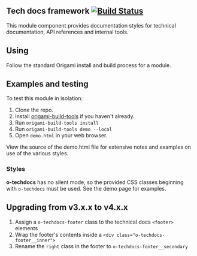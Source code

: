 ## Tech docs framework  [![Build Status](https://travis-ci.org/Financial-Times/o-techdocs.png?branch=master)](https://travis-ci.org/Financial-Times/o-techdocs)

This module component provides documentation styles for technical documentation, API references and internal tools.

## Using

Follow the standard Origami install and build process for a module.

## Examples and testing

To test this module in isolation:

1. Clone the repo.
2. Install [origami-build-tools](https://github.com/Financial-Times/origami-build-tools) if you haven't already.
3. Run `origami-build-tools install`
4. Run `origami-build-tools demo --local`
5. Open `demo.html` in your web browser.

View the source of the demo.html file for extensive notes and examples on use of the various styles.

### Styles

__o-techdocs__ has no silent mode, so the provided CSS classes beginning with `o-techdocs` must be used. See the demo page for examples.

## Upgrading from v3.x.x to v4.x.x

1. Assign a `o-techdocs-footer` class to the technical docs `<footer>` elements
2. Wrap the footer's contents inside a `<div class="o-techdocs-footer__inner">`
3. Rename the `right` class in the footer to `o-techdocs-footer__secondary`
